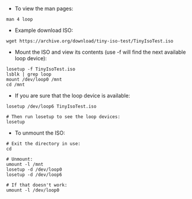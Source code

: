 * To view the man pages:
```
man 4 loop
```

* Example download ISO:
```
wget https://archive.org/download/tiny-iso-test/TinyIsoTest.iso
```

* Mount the ISO and view its contents (use -f will find the next available loop device):
```
losetup -f TinyIsoTest.iso
lsblk | grep loop
mount /dev/loop0 /mnt
cd /mnt
```
* If you are sure that the loop device is available:
```
losetup /dev/loop6 TinyIsoTest.iso

# Then run losetup to see the loop devices:
losetup
```

* To unmount the ISO:
```
# Exit the directory in use:
cd

# Unmount:
umount -l /mnt
losetup -d /dev/loop0
losetup -d /dev/loop6

# If that doesn't work:
umount -l /dev/loop0
```
